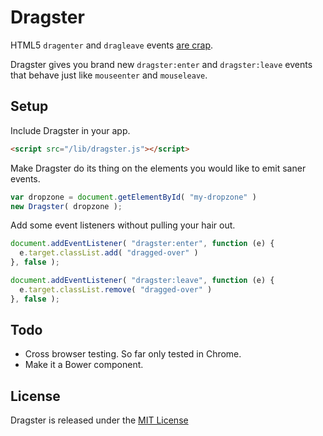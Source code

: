 # Dragster
HTML5 `dragenter` and `dragleave` events [are crap](http://www.quirksmode.org/blog/archives/2009/09/the_html5_drag.html).

Dragster gives you brand new `dragster:enter` and `dragster:leave` events that behave just like `mouseenter` and `mouseleave`. 

## Setup

Include Dragster in your app.

```html
<script src="/lib/dragster.js"></script>
```

Make Dragster do its thing on the elements you would like to emit saner events.

```javascript
var dropzone = document.getElementById( "my-dropzone" )
new Dragster( dropzone );
```

Add some event listeners without pulling your hair out.

```javascript
document.addEventListener( "dragster:enter", function (e) {
  e.target.classList.add( "dragged-over" )
}, false );

document.addEventListener( "dragster:leave", function (e) {
  e.target.classList.remove( "dragged-over" )
}, false );
```

## Todo
- Cross browser testing. So far only tested in Chrome.
- Make it a Bower component.

## License
Dragster is released under the [MIT License](http://ben.mit-license.org/)
